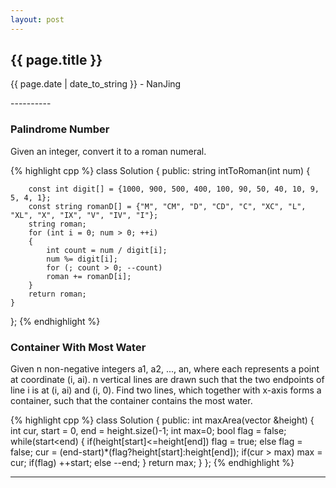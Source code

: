 ```yaml
---
layout: post
---
```


<h2>{{ page.title }}</h2>
<p class='meta'>{{ page.date | date_to_string }} - NanJing</p>
----------

### Palindrome Number ###
Given an integer, convert it to a roman numeral.

{% highlight cpp %}
class Solution {
public:
    string intToRoman(int num) {
        
        const int digit[] = {1000, 900, 500, 400, 100, 90, 50, 40, 10, 9, 5, 4, 1};
        const string romanD[] = {"M", "CM", "D", "CD", "C", "XC", "L", "XL", "X", "IX", "V", "IV", "I"};
        string roman;
        for (int i = 0; num > 0; ++i)
        {
            int count = num / digit[i];
            num %= digit[i];
            for (; count > 0; --count)
            roman += romanD[i];
        }
        return roman;
    }
};
{% endhighlight %}

### Container With Most Water ###
Given n non-negative integers a1, a2, ..., an, where each represents a point at coordinate (i, ai). n vertical lines are drawn such that the two endpoints of line i is at (i, ai) and (i, 0). Find two lines, which together with x-axis forms a container, such that the container contains the most water.

{% highlight cpp %}
class Solution {
public:
    int maxArea(vector<int> &height) {
        int cur, start = 0, end = height.size()-1;
        int max=0;
        bool flag = false;
        while(start<end)
        {
            if(height[start]<=height[end])
                flag = true;
            else
                flag = false;
            cur = (end-start)*(flag?height[start]:height[end]);
            if(cur > max)
                max = cur;
            if(flag)
                ++start;
            else
                --end;
        }
        return max;
    }
};
{% endhighlight %}


----------
